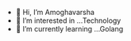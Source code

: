 - 👋 Hi, I’m Amoghavarsha
- 👀 I’m interested in ...Technology
- 🌱 I’m currently learning ...Golang

<!---
The-Amoghavarsha/The-Amoghavarsha is a ✨ special ✨ repository because its `README.md` (this file) appears on your GitHub profile.
You can click the Preview link to take a look at your changes.
--->
